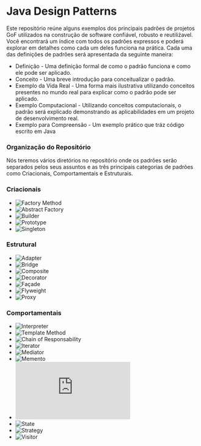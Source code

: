 # Java Design Patterns
Este repositório reúne alguns exemplos dos principais padrões de projetos GoF utilizados na construção de software confiável, robusto e reutiliźavel. Você encontrará um índice com todos os padrões expressos e poderá explorar em detalhes como cada um deles funciona na prática.
Cada uma das definições de padrões será apresentada da seguinte maneira: 

* Definição - Uma definição formal de como o padrão funciona e como ele pode ser aplicado.
* Conceito - Uma breve introdução para conceitualizar o padrão. 
* Exemplo da Vida Real - Uma forma mais ilustrativa utilizando conceitos presentes no mundo real para explicar como o padrão pode ser aplicado.
* Exemplo Computacional - Utilizando conceitos computacionais, o padrão será explicado demonstrando as aplicabilidades em um projeto de desenvolvimento real. 
* Exemplo para Compreensão - Um exemplo prático que tráz código escrito em Java
 
### Organização do Repositório
Nós teremos vários diretórios no repositório onde os padrões serão separados pelos seus assuntos e as três principais categorias de padrões como Criacionais, Comportamentais e Estruturais. 

### Criacionais
* ![Factory Method](#)
* ![Abstract Factory](#)
* ![Builder](#)
* ![Prototype](#)
* ![Singleton](#) 
### Estrutural
* ![Adapter](#)
* ![Bridge](#)
* ![Composite](#)
* ![Decorator](#)
* ![Façade](#)
* ![Flyweight](#)
* ![Proxy](#) 
### Comportamentais
* ![Interpreter](#)
* ![Template Method](#)
* ![Chain of Responsability](#)
* ![Iterator](#)
* ![Mediator](#)
* ![Memento](#)
* ![Observer](https://github.com/eduardowgmendes/Java-Design-Patterns-/blob/master/patterns/observable-pattern/observable-pattern.md#padr%C3%A3o-observer)
* ![State](#)
* ![Strategy](#)
* ![Visitor](#)    
